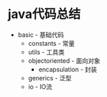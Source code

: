 # java代码总结
- basic - 基础代码
    - constants - 常量
    - utils - 工具类
    - objectoriented - 面向对象
        - encapsulation - 封装
    - generics - 泛型
    - io - IO流